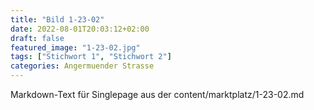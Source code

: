 ```yaml
---
title: "Bild 1-23-02"
date: 2022-08-01T20:03:12+02:00
draft: false
featured_image: "1-23-02.jpg"
tags: ["Stichwort 1", "Stichwort 2"]
categories: Angermuender Strasse
---
```



Markdown-Text für Singlepage aus der content/marktplatz/1-23-02.md